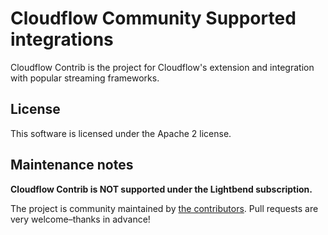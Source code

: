 
# Cloudflow Community Supported integrations

Cloudflow Contrib is the project for Cloudflow's extension and integration with popular streaming frameworks.

## License

This software is licensed under the Apache 2 license.

## Maintenance notes

**Cloudflow Contrib is NOT supported under the Lightbend subscription.**

The project is community maintained by [the contributors](https://github.com/lightbend/cloudflow-contrib/graphs/contributors). Pull requests are very welcome–thanks in advance!

